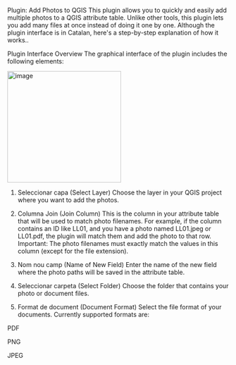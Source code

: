 Plugin: Add Photos to QGIS
This plugin allows you to quickly and easily add multiple photos to a QGIS attribute table. Unlike other tools, this plugin lets you add many files at once instead of doing it one by one. Although the plugin interface is in Catalan, here's a step-by-step explanation of how it works..


Plugin Interface Overview
The graphical interface of the plugin includes the following elements:

<img width="258" height="253" alt="image" src="https://github.com/user-attachments/assets/39f757c0-ac6a-4018-ada4-5808c86b9656" />

1. Seleccionar capa (Select Layer)
Choose the layer in your QGIS project where you want to add the photos.

2. Columna Join (Join Column)
This is the column in your attribute table that will be used to match photo filenames.
For example, if the column contains an ID like LL01, and you have a photo named LL01.jpeg or LL01.pdf, the plugin will match them and add the photo to that row.
Important: The photo filenames must exactly match the values in this column (except for the file extension).

3. Nom nou camp (Name of New Field)
Enter the name of the new field where the photo paths will be saved in the attribute table.

4. Seleccionar carpeta (Select Folder)
Choose the folder that contains your photo or document files.

5. Format de document (Document Format)
Select the file format of your documents. Currently supported formats are:

PDF

PNG

JPEG

